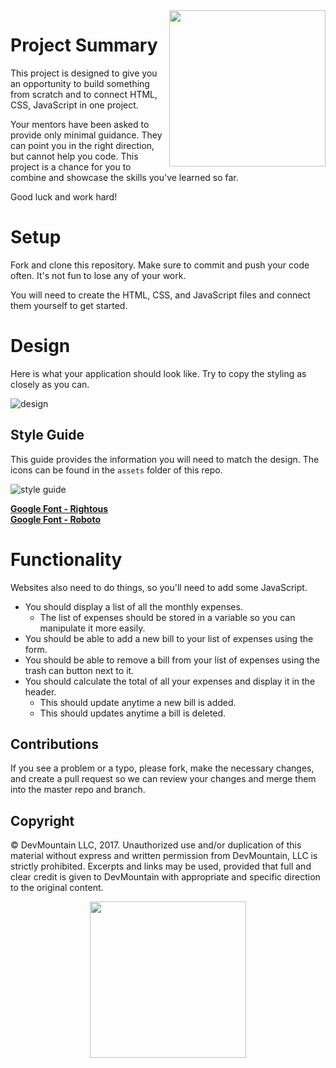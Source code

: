 <img src="https://s3.amazonaws.com/devmountain/readme-logo.png" width="250" align="right">

# Project Summary

This project is designed to give you an opportunity to build something from scratch and to connect HTML, CSS, JavaScript in one project.

Your mentors have been asked to provide only minimal guidance. They can point you in the right direction, but cannot help you code. This project is a chance for you to combine and showcase the skills you've learned so far.

Good luck and work hard!

# Setup

Fork and clone this repository. Make sure to commit and push your code often. It's not fun to lose any of your work.

You will need to create the HTML, CSS, and JavaScript files and connect them yourself to get started.

# Design

Here is what your application should look like. Try to copy the styling as closely as you can.

<img src='https://github.com/devmountain/simulation-vanillajs/blob/master/imgs/design.png' alt='design'>

## Style Guide

This guide provides the information you will need to match the design. The icons can be found in the `assets` folder of this repo.

<img src='https://github.com/devmountain/simulation-vanillajs/blob/master/imgs/style_guide.png' alt='style guide'>

<b>[Google Font - Rightous](https://fonts.google.com/specimen/Righteous)</b>
<br>
<b>[Google Font - Roboto](https://fonts.google.com/specimen/Roboto)</b>

# Functionality

Websites also need to do things, so you'll need to add some JavaScript.

* You should display a list of all the monthly expenses.
  * The list of expenses should be stored in a variable so you can manipulate it more easily.
* You should be able to add a new bill to your list of expenses using the form.
* You should be able to remove a bill from your list of expenses using the trash can button next to it.
* You should calculate the total of all your expenses and display it in the header.
  * This should update anytime a new bill is added.
  * This should updates anytime a bill is deleted.

## Contributions

If you see a problem or a typo, please fork, make the necessary changes, and create a pull request so we can review your changes and merge them into the master repo and branch.

## Copyright

© DevMountain LLC, 2017. Unauthorized use and/or duplication of this material without express and written permission from DevMountain, LLC is strictly prohibited. Excerpts and links may be used, provided that full and clear credit is given to DevMountain with appropriate and specific direction to the original content.

<p align="center">
<img src="https://s3.amazonaws.com/devmountain/readme-logo.png" width="250">
</p>
